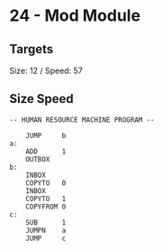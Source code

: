# 24 - Mod Module

## Targets
Size: 12 / Speed: 57

## Size Speed
```
-- HUMAN RESOURCE MACHINE PROGRAM --

    JUMP     b
a:
    ADD      1
    OUTBOX  
b:
    INBOX   
    COPYTO   0
    INBOX   
    COPYTO   1
    COPYFROM 0
c:
    SUB      1
    JUMPN    a
    JUMP     c



```